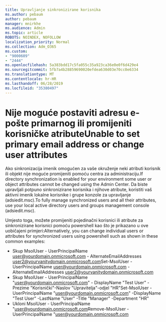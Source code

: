 ```yaml
---
title: Upravljanje sinkronizirane korisnika
ms.author: pebaum
author: pebaum
manager: mnirkhe
ms.audience: Admin
ms.topic: article
ROBOTS: NOINDEX, NOFOLLOW
localization_priority: Normal
ms.collection: Adm_O365
ms.custom:
- "9000609"
- "2444"
ms.openlocfilehash: 5a383bdd17c5fa055c35a923ca36e0e0f6d429e4
ms.sourcegitcommit: 5fb7a4b28859690020efdea630d03e70cc0e6334
ms.translationtype: MT
ms.contentlocale: hr-HR
ms.lasthandoff: 06/28/2019
ms.locfileid: "35380497"
---
```

# <a name="unable-to-set-primary-email-address-or-change-user-attributes"></a><span data-ttu-id="61d11-102">Nije moguće postaviti adresu e-pošte primarnog ili promijeniti korisničke atribute</span><span class="sxs-lookup"><span data-stu-id="61d11-102">Unable to set primary email address or change user attributes</span></span>

<span data-ttu-id="61d11-103">Ako sinkronizacija imenik omogućen za vaše okruženje neki atributi korisnik ili objekt nije moguće promijeniti pomoću centra za administraciju.</span><span class="sxs-lookup"><span data-stu-id="61d11-103">If directory synchronization is enabled for your environment some user or object attributes cannot be changed using the Admin Center.</span></span>
<span data-ttu-id="61d11-104">Da biste upravljali potpuno sinkronizirane korisnika i njihove atribute, koristiti vaš aktivni imenik lokalne korisnike i grupe konzole za upravljanje (adsiedit.msc).</span><span class="sxs-lookup"><span data-stu-id="61d11-104">To fully manage synchronized users and all their attributes, use your local active directory users and groups management console (adsiedit.msc).</span></span>  

<span data-ttu-id="61d11-105">Umjesto toga, možete promijeniti pojedinačni korisnici ili atribute za sinkronizirane korisnici pomoću powershell kao što je prikazano u ove uobičajeni primjeri:</span><span class="sxs-lookup"><span data-stu-id="61d11-105">Alternatively, you can change individual users or attributes for synchronized users using powershell such as shown in these common examples:</span></span> 
- <span data-ttu-id="61d11-106">Skup MsolUser - UserPrincipalName user@yourdomain.onmicrosoft.com - AlternateEmailAddresses user2@yourvanitydomain.onmicrosoft.com</span><span class="sxs-lookup"><span data-stu-id="61d11-106">Set-MsolUser -UserPrincipalName user@yourdomain.onmicrosoft.com -AlternateEmailAddresses user2@yourvanitydomain.onmicrosoft.com</span></span>
- <span data-ttu-id="61d11-107">Skup MsolUser - UserPrincipalName "user@yourdomain.onmicrosoft.com" - DisplayName "Test User" - Prezime "Korisnički"-Naslov "Upravitelja"-odjel "HR"</span><span class="sxs-lookup"><span data-stu-id="61d11-107">Set-MsolUser -UserPrincipalName "user@yourdomain.onmicrosoft.com" -DisplayName "Test User" -LastName "User" -Title "Manager" -Department "HR"</span></span>
- <span data-ttu-id="61d11-108">Ukloni MsolUser - UserPrincipalName "user@yourdomain.onmicrosoft.com</span><span class="sxs-lookup"><span data-stu-id="61d11-108">Remove-MsolUser -UserPrincipalName "user@yourdomain.onmicrosoft.com</span></span>